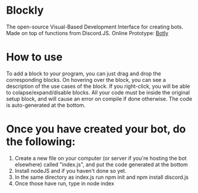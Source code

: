 # Blockly
The open-source Visual-Based Development Interface for creating bots. Made on top of functions from Discord.JS. Online Prototype: [Botly](https://botly-56339.web.app)

# How to use
To add a block to your program, you can just drag and drop the corresponding blocks. On hovering over the block, you can see a description of the use cases of the block. If you right-click, you will be able to colapse/expand/disable blocks. All your code must be inside the original setup block, and will cause an error on compile if done otherwise. The code is auto-generated at the bottom. 

# Once you have created your bot, do the following:
1) Create a new file on your computer (or server if you're hosting the bot elsewhere) called "index.js", and put the code generated at the bottom 
2) Install nodeJS and if you haven't done so yet.
3) In the same directory as index.js run npm init and npm install discord.js
4) Once those have run, type in node index

